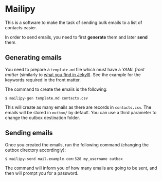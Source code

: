 # Mailipy

This is a software to make the task of sending bulk emails to a list of contacts
easier.

In order to send emails, you need to first **generate** them and later **send**
them.

## Generating emails

You need to prepare a `template.md` file which must have a _YAML front matter_
(similarly to [what you find in
Jekyll](https://jekyllrb.com/docs/front-matter/)). See the example for the
keywords required in the front matter.

The command to create the emails is the following:

    $ mailipy-gen template.md contacts.csv

This will create as many emails as there are records in `contacts.csv`. The
emails will be stored in `outbox/` by default. You can use a third parameter to
change the outbox destination folder.

## Sending emails

Once you created the emails, run the following command (changing the outbox
directory accordingly):

    $ mailipy-send mail.example.com:528 my_username outbox

The command will inform you of how many emails are going to be sent, and then
will prompt you for a password.
